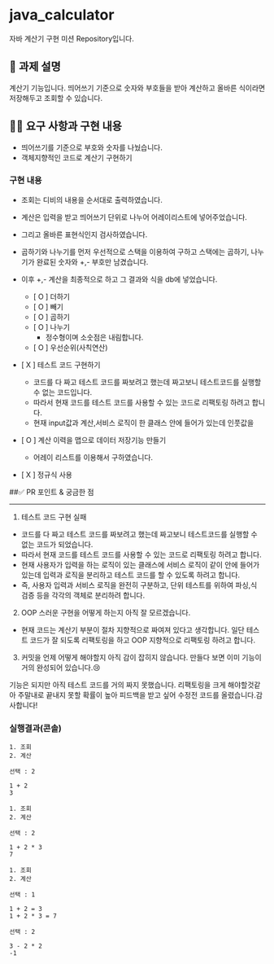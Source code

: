 # java_calculator
자바 계산기 구현 미션 Repository입니다.

## 📌 과제 설명
계산기 기능입니다.
띄어쓰기 기준으로 숫자와 부호들을 받아 계산하고 올바른 식이라면 저장해두고 조회할 수 있습니다.
## 👩‍💻 요구 사항과 구현 내용
- 띄어쓰기를 기준으로 부호와 숫자를 나눴습니다. 
- 객체지향적인 코드로 계산기 구현하기
### 구현 내용
- 조회는 디비의 내용을 순서대로 출력하였습니다.
- 계산은 입력을 받고 띄어쓰기 단위로 나누어 어레이리스트에 넣어주었습니다.
- 그리고 올바른 표현식인지 검사하였습니다.
- 곱하기와 나누기를 먼저 우선적으로 스택을 이용하여 구하고 스택에는 곱하기, 나누기가 완료된 숫자와 +,- 부호만 남겼습니다.
- 이후 +,- 계산을 최종적으로 하고 그 결과와 식을 db에 넣었습니다.
    - [ O ]  더하기
    - [ O ]  빼기
    - [ O ]  곱하기
    - [ O ]  나누기
      - 정수형이며 소숫점은 내림합니다.
    - [ O ]  우선순위(사칙연산)

- [ X ]  테스트 코드 구현하기
  - 코드를 다 짜고 테스트 코드를 짜보려고 했는데 짜고보니 테스트코드를 실행할 수 없는 코드입니다.
  - 따라서 현재 코드를 테스트 코드를 사용할 수 있는 코드로 리팩토링 하려고 합니다.
  - 현재 input값과 계산,서비스 로직이 한 클래스 안에 들어가 있는데 인풋값을 
- [ O ]  계산 이력을 맵으로 데이터 저장기능 만들기
    - 어레이 리스트를 이용해서 구하였습니다.
- [ X ] 정규식 사용

##✅ PR 포인트 & 궁금한 점

---
1. 테스트 코드 구현 실패
- 코드를 다 짜고 테스트 코드를 짜보려고 했는데 짜고보니 테스트코드를 실행할 수 없는 코드가 되었습니다.
- 따라서 현재 코드를 테스트 코드를 사용할 수 있는 코드로 리팩토링 하려고 합니다.
- 현재 사용자가 입력을 하는 로직이 있는 클래스에 서비스 로직이 같이 안에 들어가 있는데 입력과 로직을 분리하고 테스트 코드를 할 수 있도록 하려고 합니다.
- 즉, 사용자 입력과 서비스 로직을 완전히 구분하고, 단위 테스트를 위하여 파싱,식 검증 등을 각각의 객체로 분리하려 합니다. 
2. OOP 스러운 구현을 어떻게 하는지 아직 잘 모르겠습니다.
- 현재 코드는 계산기 부분이 절차 지향적으로 짜여져 있다고 생각합니다. 일단 테스트 코드가 잘 되도록 리팩토링을 하고 OOP 지향적으로 리팩토링 하려고 합니다.
3. 커밋을 언제 어떻게 해야할지 아직 감이 잡히지 않습니다. 만들다 보면 이미 기능이 거의 완성되어 있습니다.😢

기능은 되지만 아직 테스트 코드를 거의 짜지 못했습니다. 리팩토링을 크게 해야할것같아 주말내로 끝내지 못할 확률이 높아 피드백을 받고 싶어 수정전 코드를 올렸습니다.감사합니다!


### 실행결과(콘솔)
```
1. 조회
2. 계산

선택 : 2

1 + 2
3

1. 조회
2. 계산

선택 : 2

1 + 2 * 3
7

1. 조회
2. 계산

선택 : 1

1 + 2 = 3
1 + 2 * 3 = 7

선택 : 2

3 - 2 * 2
-1
```

